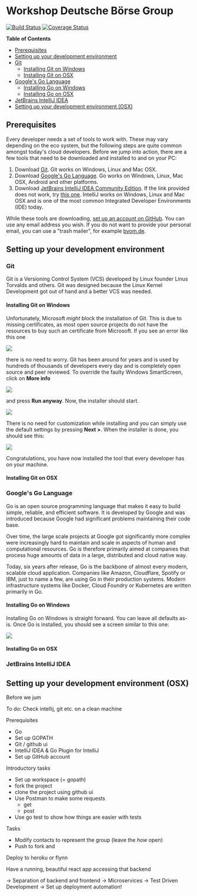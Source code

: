 # Workshop Deutsche Börse Group

[![Build Status](https://travis-ci.org/ory-am/workshop-dbg.svg?branch=master)](https://travis-ci.org/ory-am/workshop-dbg)
[![Coverage Status](https://coveralls.io/repos/github/ory-am/workshop-dbg/badge.svg?branch=master)](https://coveralls.io/github/ory-am/workshop-dbg?branch=master)

<!-- START doctoc generated TOC please keep comment here to allow auto update -->
<!-- DON'T EDIT THIS SECTION, INSTEAD RE-RUN doctoc TO UPDATE -->
**Table of Contents**

- [Prerequisites](#prerequisites)
- [Setting up your development environment](#setting-up-your-development-environment)
- [Git](#git)
  - [Installing Git on Windows](#installing-git-on-windows)
  - [Installing Git on OSX](#installing-git-on-osx)
- [Google's Go Language](#googles-go-language)
  - [Installing Go on Windows](#installing-go-on-windows)
  - [Installing Go on OSX](#installing-go-on-osx)
- [JetBrains IntelliJ IDEA](#jetbrains-intellij-idea)
- [Setting up your development environment (OSX)](#setting-up-your-development-environment-osx)

<!-- END doctoc generated TOC please keep comment here to allow auto update -->

## Prerequisites

Every developer needs a set of tools to work with. These may vary depending on the eco system, but the following steps are
quite common amongst today's cloud developers. Before we jump into action, there are a few tools that need
to be downloaded and installed to and on your PC:

1. Download [Git](https://git-scm.com/downloads). Git works on Windows, Linux and Mac OSX.
2. Download [Google's Go Language](https://golang.org/dl/). Go works on Windows, Linux, Mac OSX, Android and other platforms.
3. Download [JetBrains IntelliJ IDEA Community Edition](https://www.jetbrains.com/idea/download/download-thanks.html?code=IIC).
   If the link provided does not work, try [this one](https://www.jetbrains.com/idea/). IntelliJ works on Windows, Linux and Mac OSX
   and is one of the most common Integrated Developer Environments (IDE) today.

While these tools are downloading, [set up an account on GitHub](https://github.com/join). You can use any email address you wish. If
you do not want to provide your personal email, you can use a "trash mailer", for example [byom.de](https://www.byom.de/).

## Setting up your development environment

### Git

Git is a Versioning Control System (VCS) developed by Linux founder Linus Torvalds and others. Git was designed because
the Linux Kernel Development got out of hand and a better VCS was needed.

#### Installing Git on Windows

Unfortunately, Microsoft *might* block the installation of Git. This is due to missing certificates, as most open source
projects do not have the resources to buy such an certificate from Microsoft. If you see an error like this one

![](docs/win-prevents-git-install.png)

there is no need to worry. Git has been around for years and is used by hundreds of thousands of developers every day
and is completely open source and peer reviewed. To override the faulty Windows SmartScreen, click on **More info**

![](docs/win-prevents-git-install-override.png)

and press **Run anyway**. Now, the installer should start.

![](docs/git-install-windows.png)

There is no need for customization while installing and you can simply use the default settings
by pressing **Next >**. When the installer is done, you should see this:

![](docs/git-install-windows-success.png)

Congratulations, you have now installed the tool that every developer has on your machine.

#### Installing Git on OSX

### Google's Go Language

Go is an open source programming language that makes it easy to build simple, reliable, and efficient software. It is
developed by Google and was introduced because Google had significant problems maintaining their code base.

Over time, the large scale projects at Google got significantly more complex were increasingly hard to maintain and
scale in aspects of human and computational resources. Go is therefore primarily aimed at companies that process huge
amounts of data in a large, distributed and cloud native way.

Today, six years after release, Go is the backbone of almost every modern, scalable cloud application. Companies like Amazon,
Cloudflare, Spotify or IBM, just to name a few, are using Go in their production systems. Modern infrastructure systems
like Docker, Cloud Foundry or Kubernetes are written primarily in Go.

#### Installing Go on Windows

Installing Go on Windows is straight forward. You can leave all defaults as-is. Once Go is installed, you should
see a screen similar to this one:

![](docs/win-go-install.png)

#### Installing Go on OSX

### JetBrains IntelliJ IDEA

## Setting up your development environment (OSX)


Before we jum

To do: Check intellij, git etc. on a clean machine

Prerequisites
+ Go
+ Set up GOPATH
+ Git / github ui
+ IntelliJ IDEA & Go Plugin for IntelliJ
+ Set up GitHub account

Introductory tasks
+ Set up workspace (= gopath)
+ fork the project
+ clone the project using github ui
+ Use Postman to make some requests
  + get
  + post
+ Use go test to show how things are easier with tests

Tasks
+ Modify contacts to represent the group (leave the *how* open)
+ Push to fork and

Deploy to heroku or flynn

Have a running, beautiful react app accessing that backend

-> Separation of backend and frontend
-> Microservices
-> Test Driven Development
-> Set up deployment automation!